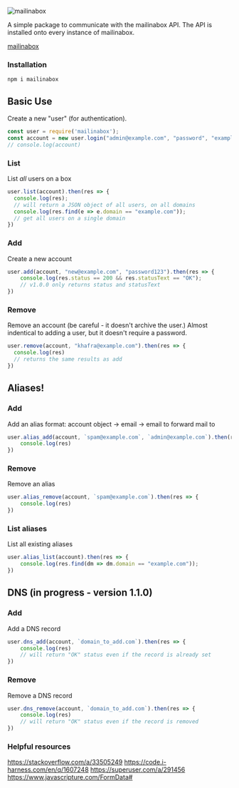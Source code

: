 ![mailinabox](https://mailinabox.email/static/logo.png)

A simple package to communicate with the mailinabox API.
The API is installed onto every instance of mailinabox.

[mailinabox](https://mailinabox.email/)

### Installation
``npm i mailinabox``

## Basic Use

Create a new "user" (for authentication).
```javascript
const user = require('mailinabox');
const account = new user.login("admin@example.com", "password", "example.com");
// console.log(account)
```

### List
List *all* users on a box
```javascript
user.list(account).then(res => {
  console.log(res);
  // will return a JSON object of all users, on all domains
  console.log(res.find(e => e.domain == "example.com"));
  // get all users on a single domain
})
```

### Add
Create a new account
```javascript
user.add(account, "new@example.com", "password123").then(res => {
    console.log(res.status == 200 && res.statusText == "OK");
    // v1.0.0 only returns status and statusText
})
```

### Remove
Remove an account (be careful - it doesn't archive the user.)
Almost indentical to adding a user, but it doesn't require a password.
```javascript
user.remove(account, "khafra@example.com").then(res => {
  console.log(res)
  // returns the same results as add
})
```

## Aliases!

### Add
Add an alias
format: account object -> email -> email to forward mail to
```javascript
user.alias_add(account, `spam@example.com`, `admin@example.com`).then(res => {
    console.log(res)
})
```

### Remove
Remove an alias
```javascript
user.alias_remove(account, `spam@example.com`).then(res => {
    console.log(res)
})
```

### List aliases
List all existing aliases
```javascript
user.alias_list(account).then(res => {
    console.log(res.find(dm => dm.domain == "example.com"));
})
```

## DNS (in progress - version 1.1.0)

### Add
Add a DNS record
```javascript
user.dns_add(account, `domain_to_add.com`).then(res => {
    console.log(res)
    // will return "OK" status even if the record is already set
})
```

### Remove
Remove a DNS record
```javascript
user.dns_remove(account, `domain_to_add.com`).then(res => {
    console.log(res)
    // will return "OK" status even if the record is removed
})
```

### Helpful resources
https://stackoverflow.com/a/33505249
https://code.i-harness.com/en/q/1607248
https://superuser.com/a/291456
https://www.javascripture.com/FormData#



